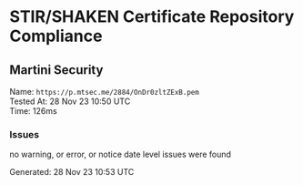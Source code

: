 # STIR/SHAKEN Certificate Repository Compliance

## Martini Security

Name: `https://p.mtsec.me/2884/OnDr0zltZExB.pem`\
Tested At: 28 Nov 23 10:50 UTC\
Time: 126ms

### Issues

no warning, or error, or notice date level issues were found

Generated: 28 Nov 23 10:53 UTC